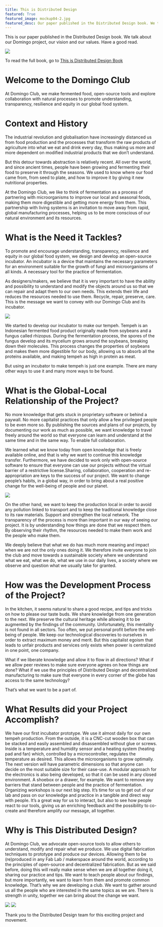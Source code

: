 ```yaml
---
title: This is Distributed Design
featured: True
featured_image: mockup04-2.jpg
featured_desc: Our paper published in the Distributed Design book. We talk about our Domingo project, our vision and our values.
---
```


This is our paper published in the Distributed Design book. We talk about our Domingo project, our vision and our values. Have a good read.

![](mockup04-2.jpg)

To read the full book, go to [This is Distributed Design Book](https://distributeddesign.eu/this-is-distributed-design-book-out-now/)

# Welcome to the Domingo Club

At Domingo Club, we make fermented food, open-source tools and explore collaboration with natural processes to promote understanding, transparency, resilience and equity in our global food system.

# Context and History

The industrial revolution and globalisation have increasingly distanced us from food production and the processes that transform the raw products of agriculture into what we eat and drink every day, thus making us more and more dependent on modified industrial products that we don’t understand.

But this detour towards abstraction is relatively recent. All over the world, and since ancient times, people have been growing and fermenting their food to preserve it through the seasons. We used to know where our food came from, from seed to plate, and how to improve it by giving it new nutritional properties.

At the Domingo Club, we like to think of fermentation as a process of partnering with microorganisms to improve our local and seasonal foods, making them more digestible and getting more energy from them. This partnership with living systems is an invitation to move away from rapid, global manufacturing processes, helping us to be more conscious of our natural environment and its resources.


# What is the Need it Tackles?

To promote and encourage understanding, transparency, resilience and equity in our global food system, we design and develop an open-source incubator. An incubator is a device that maintains the necessary parameters for an environment suitable for the growth of fungi and microorganisms of all kinds. A necessary tool for the practice of fermentation.

As designers/makers, we believe that it is very important to have the ability and possibility to understand and modify the objects around us so that we can repair and adapt them to our own needs. This extends their life and reduces the resources needed to use them. Recycle, repair, preserve, care. This is the message we want to convey with our Domingo Club and its incubator.

![](dd-domingo-1.jpg)

We started to develop our incubator to make our tempeh. Tempeh is an Indonesian fermented food product originally made from soybeans and a fungus called rhizopus. During the fermentation process, the spores of the fungus develop and its mycelium grows around the soybeans, breaking down their molecules. This process changes the properties of soybeans and makes them more digestible for our body, allowing us to absorb all the proteins available, and making tempeh as high in protein as meat.

But using an incubator to make tempeh is just one example. There are many other ways to use it and many more ways to be found.


# What is the Global-Local Relationship of the Project?

No more knowledge that gets stuck in proprietary software or behind a paywall. No more capitalist practices that only allow a few privileged people to be even more so. By publishing the sources and plans of our projects, by documenting our work as much as possible, we want knowledge to travel freely around the world so that everyone can learn and understand at the same time and in the same way. To enable full collaboration.

We learned what we know today from open knowledge that is freely available online, and that is why we want to continue this knowledge transfer. Furthermore, we have decided to work only with open-source software to ensure that everyone can use our projects without the virtual barrier of a restrictive license.Sharing, collaboration, cooperation and re-appropriation are keys to the success of our project. We want to change people’s habits, in a global way, in order to bring about a real positive change for the well-being of people and our planet.

![](dd-domingo-3.jpg)

On the other hand, we want to keep the production local in order to avoid any pollution linked to transport and to keep the traditional knowledge close to its raw materials. Support and strengthen the local network. The transparency of the process is more than important in our way of seeing our project. It is by understanding how things are done that we respect them. By observing their rhythm, the resources needed to make them work and the people who make them.

We deeply believe that what we do has much more meaning and impact when we are not the only ones doing it. We therefore invite everyone to join the club and move towards a sustainable society where we understand what we eat, what we do, what we use in our daily lives, a society where we observe and question what we usually take for granted.


# How was the Development Process of the Project?

In the kitchen, it seems natural to share a good recipe, and tips and tricks on how to please our taste buds. We share knowledge from one generation to the next. We preserve the cultural heritage while allowing it to be augmented by the findings of the community. Unfortunately, this mentality is not found in all sectors. Too often, we put personal profit before the well-being of people. We keep our technological discoveries to ourselves in order to extract maximum money and merit. But this capitalist egoism that leads to unfair products and services only exists when power is centralized in one point, one company.

What if we liberate knowledge and allow it to flow in all directions? What if we allow peer reviews to make sure everyone agrees on how things are done? What if we use the principles of Distributed Design and decentralized manufacturing to make sure that everyone in every corner of the globe has access to the same technology?

That’s what we want to be a part of.


# What Results did your Project Accomplish?

We have our first incubator prototype. We use it almost daily for our own tempeh production. From the outside, it is a CNC-cut wooden box that can be stacked and easily assembled and disassembled without glue or screws. Inside is a temperature and humidity sensor and a heating system (heating pad and fan) which, controlled by a microcontroller, regulates the temperature as desired. This allows the microorganisms to grow optimally. The next version will have parametric dimensions so that anyone can decide on the most suitable size for their case-use. A modular approach for the electronics is also being developed, so that it can be used in any closed environment. A shoebox or a drawer, for example. We want to remove any barriers that stand between people and the practice of fermentation. Organizing workshops is our next big step. It’s time for us to get out of our lab and pass on our knowledge and practice in a tangible and direct way with people. It’s a great way for us to interact, but also to see how people react to our tools, giving us an enriching feedback and the possibility to co-create and therefore amplify our message, all together.


# Why is This Distributed Design?

At Domingo Club, we advocate open-source tools to allow others to understand, modify and repair what we produce. We use digital fabrication techniques to prototype and produce our devices. Allowing them to be (re)produced in any Fab Lab / makerspace around the world, according to the principles of open-source and decentralized fabrication. But as we said before, doing this will really make sense when we are all together doing it, sharing our practice and tips. We want to teach people about our findings, but more importantly, we want to learn from them and promote common knowledge. That’s why we are developing a club. We want to gather around us all the people who are interested in the same topics as we are. There is strength in unity, together we can bring about the change we want.

![](mockup01-2.jpg)
![](mockup07-2.jpg)

Thank you to the Distributed Design team for this exciting project and movement.